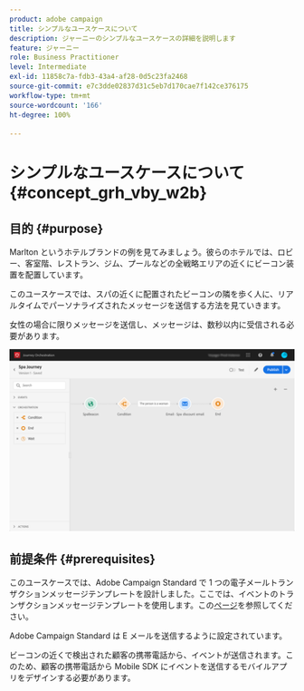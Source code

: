 ```yaml
---
product: adobe campaign
title: シンプルなユースケースについて
description: ジャーニーのシンプルなユースケースの詳細を説明します
feature: ジャーニー
role: Business Practitioner
level: Intermediate
exl-id: 11858c7a-fdb3-43a4-af28-0d5c23fa2468
source-git-commit: e7c3dde02837d31c5eb7d170cae7f142ce376175
workflow-type: tm+mt
source-wordcount: '166'
ht-degree: 100%

---
```


# シンプルなユースケースについて{#concept_grh_vby_w2b}

## 目的 {#purpose}

Marlton というホテルブランドの例を見てみましょう。彼らのホテルでは、ロビー、客室階、レストラン、ジム、プールなどの全戦略エリアの近くにビーコン装置を配置しています。

このユースケースでは、スパの近くに配置されたビーコンの隣を歩く人に、リアルタイムでパーソナライズされたメッセージを送信する方法を見ていきます。

女性の場合に限りメッセージを送信し、メッセージは、数秒以内に受信される必要があります。

![](../assets/journeyuc1_16.png)

## 前提条件 {#prerequisites}

このユースケースでは、Adobe Campaign Standard で 1 つの電子メールトランザクションメッセージテンプレートを設計しました。ここでは、イベントのトランザクションメッセージテンプレートを使用します。この[ページ]()を参照してください。

Adobe Campaign Standard は E メールを送信するように設定されています。

ビーコンの近くで検出された顧客の携帯電話から、イベントが送信されます。このため、顧客の携帯電話から Mobile SDK にイベントを送信するモバイルアプリをデザインする必要があります。
